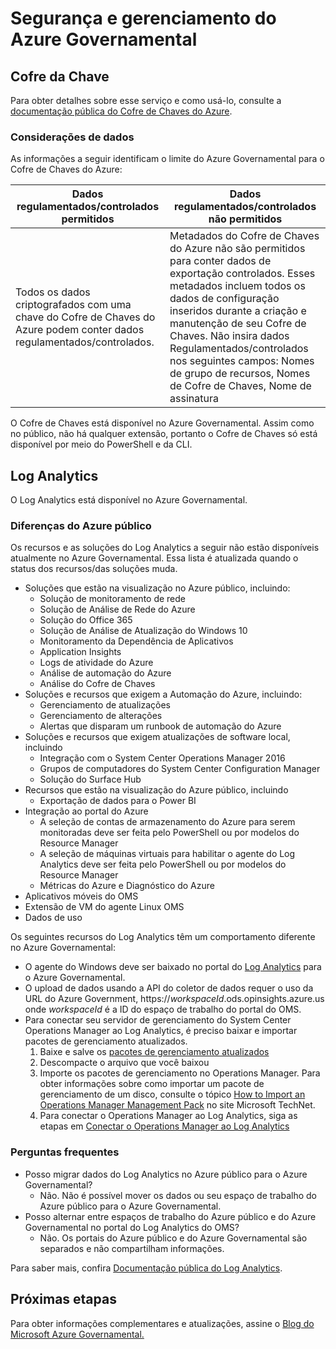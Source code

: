 <properties
    pageTitle="Documentação do Azure Governamental | Microsoft Azure"
    description="Este guia fornece uma comparação dos recursos e orientações sobre como desenvolver aplicativos para o Azure Government"
    services="Azure-Government"
    cloud="gov" 
    documentationCenter=""
    authors="scooxl"
    manager="zakramer"
    editor=""/>
<tags
    ms.service="multiple"
    ms.devlang="na"
    ms.topic="article"
    ms.tgt_pltfrm="na"
    ms.workload="azure-government"
    ms.date="10/05/2016"
    ms.author="scooxl"/>

#  <a name="azure-government-management-and-security"></a>Segurança e gerenciamento do Azure Governamental
##  <a name="key-vault"></a>Cofre da Chave
Para obter detalhes sobre esse serviço e como usá-lo, consulte a <a href="https://azure.microsoft.com/documentation/services/key-vault">documentação pública do Cofre de Chaves do Azure</a>.
### <a name="data-considerations"></a>Considerações de dados
As informações a seguir identificam o limite do Azure Governamental para o Cofre de Chaves do Azure:

| Dados regulamentados/controlados permitidos | Dados regulamentados/controlados não permitidos |
|--------------------------------------------------------------------------------------|-----------------------------------------------------------------------------------------------------------------------------------------------------------------------------------------------------------------------------------------------------------------------------------------------------------------|
| Todos os dados criptografados com uma chave do Cofre de Chaves do Azure podem conter dados regulamentados/controlados. | Metadados do Cofre de Chaves do Azure não são permitidos para conter dados de exportação controlados. Esses metadados incluem todos os dados de configuração inseridos durante a criação e manutenção de seu Cofre de Chaves.  Não insira dados Regulamentados/controlados nos seguintes campos: Nomes de grupo de recursos, Nomes de Cofre de Chaves, Nome de assinatura |

O Cofre de Chaves está disponível no Azure Governamental. Assim como no público, não há qualquer extensão, portanto o Cofre de Chaves só está disponível por meio do PowerShell e da CLI.
## <a name="log-analytics"></a>Log Analytics
O Log Analytics está disponível no Azure Governamental. 

### <a name="differences-from-public-azure"></a>Diferenças do Azure público

Os recursos e as soluções do Log Analytics a seguir não estão disponíveis atualmente no Azure Governamental. Essa lista é atualizada quando o status dos recursos/das soluções muda.

+ Soluções que estão na visualização no Azure público, incluindo:
  - Solução de monitoramento de rede
  - Solução de Análise de Rede do Azure
  - Solução do Office 365
  - Solução de Análise de Atualização do Windows 10
  - Monitoramento da Dependência de Aplicativos
  - Application Insights
  - Logs de atividade do Azure
  - Análise de automação do Azure
  - Análise do Cofre de Chaves
+ Soluções e recursos que exigem a Automação do Azure, incluindo:
  - Gerenciamento de atualizações
  - Gerenciamento de alterações
  - Alertas que disparam um runbook de automação do Azure
+ Soluções e recursos que exigem atualizações de software local, incluindo
  - Integração com o System Center Operations Manager 2016
  - Grupos de computadores do System Center Configuration Manager
  - Solução do Surface Hub
+ Recursos que estão na visualização do Azure público, incluindo
  - Exportação de dados para o Power BI
+ Integração ao portal do Azure
  - A seleção de contas de armazenamento do Azure para serem monitoradas deve ser feita pelo PowerShell ou por modelos do Resource Manager
  - A seleção de máquinas virtuais para habilitar o agente do Log Analytics deve ser feita pelo PowerShell ou por modelos do Resource Manager
  - Métricas do Azure e Diagnóstico do Azure
+ Aplicativos móveis do OMS
+ Extensão de VM do agente Linux OMS
+ Dados de uso

Os seguintes recursos do Log Analytics têm um comportamento diferente no Azure Governamental:

+ O agente do Windows deve ser baixado no portal do [Log Analytics](https://oms.microsoft.us) para o Azure Governamental.
+ O upload de dados usando a API do coletor de dados requer o uso da URL do Azure Government, https://*workspaceId*.ods.opinsights.azure.us onde *workspaceId* é a ID do espaço de trabalho do portal do OMS. 
+ Para conectar seu servidor de gerenciamento do System Center Operations Manager ao Log Analytics, é preciso baixar e importar pacotes de gerenciamento atualizados.
  1. Baixe e salve os [pacotes de gerenciamento atualizados](http://go.microsoft.com/fwlink/?LinkId=828749)
  2. Descompacte o arquivo que você baixou
  3. Importe os pacotes de gerenciamento no Operations Manager. Para obter informações sobre como importar um pacote de gerenciamento de um disco, consulte o tópico [How to Import an Operations Manager Management Pack](http://technet.microsoft.com/library/hh212691.aspx) no site Microsoft TechNet.
  4. Para conectar o Operations Manager ao Log Analytics, siga as etapas em [Conectar o Operations Manager ao Log Analytics](../log-analytics/log-analytics-om-agents.md) 



### <a name="frequently-asked-questions"></a>Perguntas frequentes

+ Posso migrar dados do Log Analytics no Azure público para o Azure Governamental?
  - Não. Não é possível mover os dados ou seu espaço de trabalho do Azure público para o Azure Governamental.
+ Posso alternar entre espaços de trabalho do Azure público e do Azure Governamental no portal do Log Analytics do OMS?
  - Não. Os portais do Azure público e do Azure Governamental são separados e não compartilham informações. 

Para saber mais, confira [Documentação pública do Log Analytics](../log-analytics/log-analytics-overview.md).

## <a name="next-steps"></a>Próximas etapas

Para obter informações complementares e atualizações, assine o <a href="https://blogs.msdn.microsoft.com/azuregov/">Blog do Microsoft Azure Governamental. </a>
 



<!--HONumber=Oct16_HO2-->


